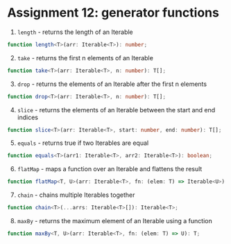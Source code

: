 # Assignment 12: generator functions

1. `length` - returns the length of an Iterable

```typescript
function length<T>(arr: Iterable<T>): number;
```

2. `take` - returns the first n elements of an Iterable

```typescript
function take<T>(arr: Iterable<T>, n: number): T[];
```

3. `drop` - returns the elements of an Iterable after the first n elements

```typescript
function drop<T>(arr: Iterable<T>, n: number): T[];
```

4. `slice` - returns the elements of an Iterable between the start and end
   indices

```typescript
function slice<T>(arr: Iterable<T>, start: number, end: number): T[];
```

5. `equals` - returns true if two Iterables are equal

```typescript
function equals<T>(arr1: Iterable<T>, arr2: Iterable<T>): boolean;
```

6. `flatMap` - maps a function over an Iterable and flattens the result

```typescript
function flatMap<T, U>(arr: Iterable<T>, fn: (elem: T) => Iterable<U>): U[];
```

7. `chain` - chains multiple Iterables together

```typescript
function chain<T>(...arrs: Iterable<T>[]): Iterable<T>;
```

8. `maxBy` - returns the maximum element of an Iterable using a function

```typescript
function maxBy<T, U>(arr: Iterable<T>, fn: (elem: T) => U): T;
```
